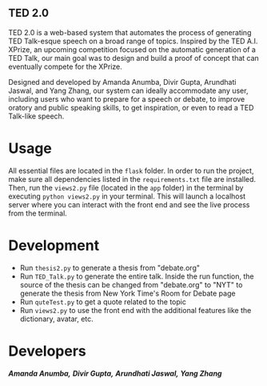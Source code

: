 ## TED 2.0

TED 2.0 is a web-based system that automates the process of generating TED Talk-esque speech on a broad range of topics. Inspired by the TED A.I. XPrize, an upcoming competition focused on the automatic generation of a TED Talk, our main goal was to design and build a proof of concept that can eventually compete for the XPrize.  


Designed and developed by Amanda Anumba, Divir Gupta, Arundhati Jaswal, and Yang Zhang, our system can ideally accommodate any user, including users who want to prepare for a speech or debate, to improve oratory and public speaking skills, to get inspiration, or even to read a TED Talk-like speech. 


Usage
===========================

All essential files are located in the `flask` folder. In order to run the project, make sure all dependencies listed in the `requirements.txt` file are installed. Then, run the `views2.py` file (located in the `app` folder) in the terminal by executing `python views2.py` in your terminal. This will launch a localhost server where you can interact with the front end and see the live process from the terminal. 


Development
===========================
- Run `thesis2.py` to generate a thesis from "debate.org"
- Run `TED_Talk.py` to generate the entire talk. Inside the run function, the source of the thesis can be changed from "debate.org" to "NYT" to generate the thesis from New York Time's Room for Debate page
- Run `quteTest.py` to get a quote related to the topic
- Run `views2.py` to use the front end with the additional features like the dictionary, avatar, etc.


Developers
===========================
***Amanda Anumba,***
***Divir Gupta,***
***Arundhati Jaswal,***
***Yang Zhang***

